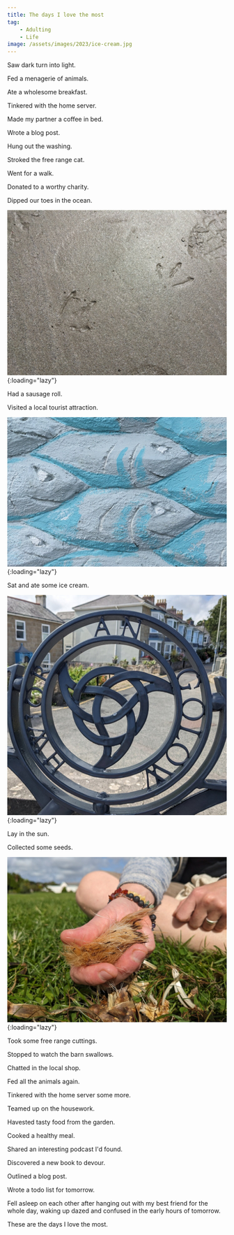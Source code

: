 ```yaml
---
title: The days I love the most
tag:
    - Adulting
    - Life
image: /assets/images/2023/ice-cream.jpg
---
```


Saw dark turn into light.

Fed a menagerie of animals.

Ate a wholesome breakfast.

Tinkered with the home server.

Made my partner a coffee in bed.

Wrote a blog post.

Hung out the washing.

Stroked the free range cat.

Went for a walk.

Donated to a worthy charity.

Dipped our toes in the ocean.

![Footprints in the sand](/assets/images/2023/footprints.jpg "Foot prints in the sand"){:loading="lazy"}

Had a sausage roll.

Visited a local tourist attraction.

![Fishes at the tourist attraction](/assets/images/2023/tourist-attraction.jpg "Fish at the tourist attraction"){:loading="lazy"}

Sat and ate some ice cream.

![Engraving on the bench](/assets/images/2023/bench.jpg "Engraving in Cornish on the bench"){:loading="lazy"}

Lay in the sun.

Collected some seeds.

![Seed collection](/assets/images/2023/seeds.jpg "Seed Collection"){:loading="lazy"}

Took some free range cuttings.

Stopped to watch the barn swallows.

Chatted in the local shop.

Fed all the animals again.

Tinkered with the home server some more.

Teamed up on the housework.

Havested tasty food from the garden.

Cooked a healthy meal.

Shared an interesting podcast I'd found.

Discovered a new book to devour.

Outlined a blog post.

Wrote a todo list for tomorrow.

Fell asleep on each other after hanging out with my best friend for the whole day, waking up dazed and confused in the early hours of tomorrow.

These are the days I love the most.